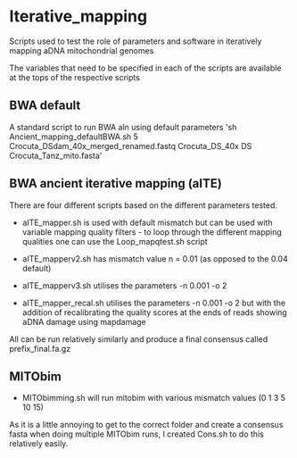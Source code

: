# Iterative_mapping
Scripts used to test the role of parameters and software in iteratively mapping aDNA mitochondrial genomes

The variables that need to be specified in each of the scripts are available at the tops of the respective scripts

## BWA default
A standard script to run BWA aln using default parameters
'sh Ancient_mapping_defaultBWA.sh 5 Crocuta_DSdam_40x_merged_renamed.fastq Crocuta_DS_40x DS Crocuta_Tanz_mito.fasta'

## BWA ancient iterative mapping (aITE)

There are four different scripts based on the different parameters tested.
- aITE_mapper.sh is used with default mismatch but can be used with variable mapping quality filters - to loop through the different mapping qualities one can use the Loop_mapqtest.sh script

- aITE_mapperv2.sh has mismatch value n = 0.01 (as opposed to the 0.04 default)

- aITE_mapperv3.sh utilises the parameters -n 0.001 -o 2

- aITE_mapper_recal.sh utilises the parameters -n 0.001 -o 2 but with the addition of recalibrating the quality scores at the ends of reads showing aDNA damage using mapdamage

All can be run relatively similarly and produce a final consensus called prefix_final.fa.gz



## MITObim

- MITObimming.sh will run mitobim with various mismatch values (0 1 3 5 10 15)

As it is a little annoying to get to the correct folder and create a consensus fasta when doing multiple MITObim runs, I created Cons.sh to do this relatively easily.

